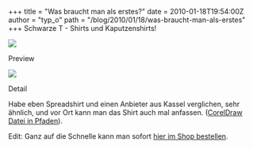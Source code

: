 +++
title = "Was braucht man als erstes?"
date = 2010-01-18T19:54:00Z
author = "typ_o"
path = "/blog/2010/01/18/was-braucht-man-als-erstes"
+++
Schwarze T - Shirts und Kaputzenshirts\!  

[![](https://flipdot.org/blog/uploads/sw_mit_logo.serendipityThumb.jpg)](https://flipdot.org/blog/uploads/sw_mit_logo.jpg)

Preview

[![](https://flipdot.org/blog/uploads/fuer-reinen-gelbdruck_520.serendipityThumb.jpg)](https://flipdot.org/blog/uploads/fuer-reinen-gelbdruck_520.jpg)

Detail

Habe eben Spreadshirt und einen Anbieter aus Kassel verglichen, sehr
ähnlich, und vor Ort kann man das Shirt auch mal anfassen. ([CorelDraw
Datei in
Pfaden](https://flipdot.org/blog/uploads/fuerreinengelbdruck.cdr "fuerreinengelbdruck.cdr")).

Edit: Ganz auf die Schnelle kann man sofort [hier im Shop
bestellen](http://flipdot.spreadshirt.de/).
